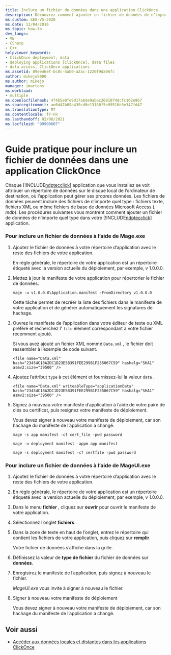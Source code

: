 ```yaml
---
title: Inclure un fichier de données dans une application ClickOnce
description: Découvrez comment ajouter un fichier de données de n’importe quel type dans votre application ClickOnce pour qu’il soit stocké dans un répertoire de données sur le disque local de l’ordinateur de destination.
ms.custom: SEO-VS-2020
ms.date: 11/04/2016
ms.topic: how-to
dev_langs:
- VB
- CSharp
- C++
helpviewer_keywords:
- ClickOnce deployment, data
- deploying applications [ClickOnce], data files
- data access, ClickOnce applications
ms.assetid: 89ee46ef-bc8c-4ab0-a2ac-1220f9da06fc
author: mikejo5000
ms.author: mikejo
manager: jmartens
ms.workload:
- multiple
ms.openlocfilehash: 4f4b5e8fe9d17a6de9abac2681074dcfc162e9b7
ms.sourcegitcommit: ae6d47b09a439cd0e13180f5e89510e3e347fd47
ms.translationtype: MT
ms.contentlocale: fr-FR
ms.lasthandoff: 02/08/2021
ms.locfileid: "99900607"
---
```

# <a name="how-to-include-a-data-file-in-a-clickonce-application"></a>Guide pratique pour inclure un fichier de données dans une application ClickOnce
Chaque [!INCLUDE[ndptecclick](../deployment/includes/ndptecclick_md.md)] application que vous installez se voit attribuer un répertoire de données sur le disque local de l’ordinateur de destination, où l’application peut gérer ses propres données. Les fichiers de données peuvent inclure des fichiers de n’importe quel type : fichiers texte, fichiers XML ou même fichiers de base de données Microsoft Access (*. mdb*). Les procédures suivantes vous montrent comment ajouter un fichier de données de n’importe quel type dans votre [!INCLUDE[ndptecclick](../deployment/includes/ndptecclick_md.md)] application.

### <a name="to-include-a-data-file-by-using-mageexe"></a>Pour inclure un fichier de données à l’aide de Mage.exe

1. Ajoutez le fichier de données à votre répertoire d’application avec le reste des fichiers de votre application.

    En règle générale, le répertoire de votre application est un répertoire étiqueté avec la version actuelle du déploiement, par exemple, v 1.0.0.0.

2. Mettez à jour le manifeste de votre application pour répertorier le fichier de données.

    `mage -u v1.0.0.0\Application.manifest -FromDirectory v1.0.0.0`

    Cette tâche permet de recréer la liste des fichiers dans le manifeste de votre application et de générer automatiquement les signatures de hachage.

3. Ouvrez le manifeste de l’application dans votre éditeur de texte ou XML préféré et recherchez l' `file` élément correspondant à votre fichier récemment ajouté.

    Si vous avez ajouté un fichier XML nommé `Data.xml` , le fichier doit ressembler à l’exemple de code suivant.

   `<file name="Data.xml" hash="23454C18A2DC1D23E5B391FEE299B1F235067C59" hashalg="SHA1" asmv2:size="39500" />`

4. Ajoutez l’attribut `type` à cet élément et fournissez-lui la valeur `data` .

   `<file name="Data.xml" writeableType="applicationData" hash="23454C18A2DC1D23E5B391FEE299B1F235067C59" hashalg="SHA1" asmv2:size="39500" />`

5. Signez à nouveau votre manifeste d’application à l’aide de votre paire de clés ou certificat, puis resignez votre manifeste de déploiement.

    Vous devez signer à nouveau votre manifeste de déploiement, car son hachage du manifeste de l’application a changé.

    `mage -s app manifest -cf cert_file -pwd password`

    `mage -u deployment manifest -appm app manifest`

    `mage -s deployment manifest -cf certfile -pwd password`

### <a name="to-include-a-data-file-by-using-mageuiexe"></a>Pour inclure un fichier de données à l’aide de MageUI.exe

1. Ajoutez le fichier de données à votre répertoire d’application avec le reste des fichiers de votre application.

2. En règle générale, le répertoire de votre application est un répertoire étiqueté avec la version actuelle du déploiement, par exemple, v 1.0.0.0.

3. Dans le menu **fichier** , cliquez sur **ouvrir** pour ouvrir le manifeste de votre application.

4. Sélectionnez l’onglet **fichiers** .

5. Dans la zone de texte en haut de l’onglet, entrez le répertoire qui contient les fichiers de votre application, puis cliquez sur **remplir**.

     Votre fichier de données s’affiche dans la grille.

6. Définissez la valeur de **type de fichier** du fichier de données sur **données**.

7. Enregistrez le manifeste de l’application, puis signez à nouveau le fichier.

     *MageUI.exe* vous invite à signer à nouveau le fichier.

8. Signer à nouveau votre manifeste de déploiement

     Vous devez signer à nouveau votre manifeste de déploiement, car son hachage du manifeste de l’application a changé.

## <a name="see-also"></a>Voir aussi
- [Accéder aux données locales et distantes dans les applications ClickOnce](../deployment/accessing-local-and-remote-data-in-clickonce-applications.md)